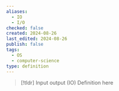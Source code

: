 ```yaml
---
aliases:
  - IO
  - I/O
checked: false
created: 2024-08-26
last_edited: 2024-08-26
publish: false
tags:
  - OS
  - computer-science
type: definition
---
```

>[!tldr] Input output (IO)
>Definition here

